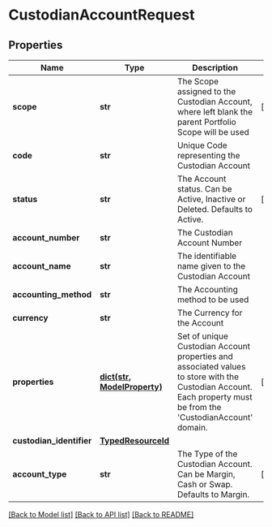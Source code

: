 # CustodianAccountRequest


## Properties
Name | Type | Description | Notes
------------ | ------------- | ------------- | -------------
**scope** | **str** | The Scope assigned to the Custodian Account, where left blank the parent Portfolio Scope will be used | [optional] 
**code** | **str** | Unique Code representing the Custodian Account | 
**status** | **str** | The Account status. Can be Active, Inactive or Deleted. Defaults to Active. | [optional] 
**account_number** | **str** | The Custodian Account Number | 
**account_name** | **str** | The identifiable name given to the Custodian Account | 
**accounting_method** | **str** | The Accounting method to be used | 
**currency** | **str** | The Currency for the Account | 
**properties** | [**dict(str, ModelProperty)**](ModelProperty.md) | Set of unique Custodian Account properties and associated values to store with the Custodian Account. Each property must be from the &#39;CustodianAccount&#39; domain. | [optional] 
**custodian_identifier** | [**TypedResourceId**](TypedResourceId.md) |  | 
**account_type** | **str** | The Type of the Custodian Account. Can be Margin, Cash or Swap. Defaults to Margin. | [optional] 

[[Back to Model list]](../README.md#documentation-for-models) [[Back to API list]](../README.md#documentation-for-api-endpoints) [[Back to README]](../README.md)


